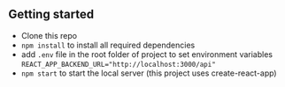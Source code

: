 ## Getting started

- Clone this repo
- `npm install` to install all required dependencies
- add `.env` file in the root folder of project to set environment variables
`REACT_APP_BACKEND_URL="http://localhost:3000/api"`
- `npm start` to start the local server (this project uses create-react-app)

